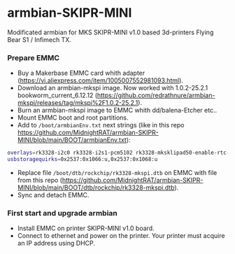 # armbian-SKIPR-MINI
Modificated armbian for MKS SKIPR-MINI v1.0 based 3d-printers Flying Bear S1 / Infimech TX.

### Prepare EMMC
- Buy a Makerbase EMMC card whith adapter (https://vi.aliexpress.com/item/1005007552981093.html).
- Download an armbian-mkspi image. Now worked with 1.0.2-25.2.1 bookworm_current_6.12.12 (https://github.com/redrathnure/armbian-mkspi/releases/tag/mkspi%2F1.0.2-25.2.1).
- Burn an armbian-mkspi image to EMMC whith dd/balena-Etcher etc..
- Mount EMMC boot and root partitions.
- Add to `/boot/armbianEnv.txt` next strings (like in this repo https://github.com/MidnightRAT/armbian-SKIPR-MINI/blob/main/BOOT/armbianEnv.txt):
```bash
overlays=rk3328-i2c0 rk3328-i2s1-pcm5102 rk3328-mksklipad50-enable-rtc-end1 rk3328-mkspi-disable-lcd-spi rk3328-opp-1.4ghz rk3328-spi-spidev rk3328-uart1
usbstoragequirks=0x2537:0x1066:u,0x2537:0x1068:u
```
- Replace file `/boot/dtb/rockchip/rk3328-mkspi.dtb` on EMMC with file from this repo (https://github.com/MidnightRAT/armbian-SKIPR-MINI/blob/main/BOOT/dtb/rockchip/rk3328-mkspi.dtb).
- Sync and detach EMMC.

### First start and upgrade armbian
- Install EMMC on printer SKIPR-MINI v1.0 board.
- Connect to ethernet and power on the printer. Your printer must acquire an IP address using DHCP.
